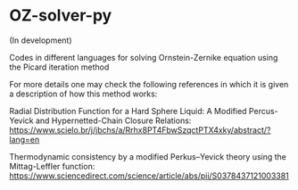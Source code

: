 # OZ-solver-py
(In development)

Codes in different languages for solving Ornstein-Zernike equation using the Picard iteration method

For more details one may check the following references in which it is given a description of how this method works:

Radial Distribution Function for a Hard Sphere Liquid: A Modified Percus-Yevick and Hypernetted-Chain Closure Relations: https://www.scielo.br/j/jbchs/a/Rrhx8PT4FbwSzqctPTX4xky/abstract/?lang=en

Thermodynamic consistency by a modified Perkus–Yevick theory using the Mittag-Leffler function: https://www.sciencedirect.com/science/article/abs/pii/S0378437121003381
